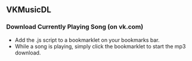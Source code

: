 ## VKMusicDL
### Download Currently Playing Song (on vk.com)

* Add the .js script to a bookmarklet on your bookmarks bar.
* While a song is playing, simply click the bookmarklet to start the mp3 download.
